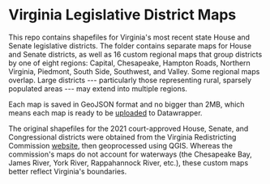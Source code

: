 # Virginia Legislative District Maps

This repo contains shapefiles for Virginia's most recent state House and Senate legislative districts. The folder contains separate maps for House and Senate districts, as well as 16 custom regional maps that group districts by one of eight regions: Capital, Chesapeake, Hampton Roads, Northern Virginia, Piedmont, South Side, Southwest, and Valley. Some regional maps overlap. Large districts --- particularly those representing rural, sparsely populated areas --- may extend into multiple regions.

Each map is saved in GeoJSON format and no bigger than 2MB, which means each map is ready to be [uploaded](https://academy.datawrapper.de/article/145-how-to-upload-your-own-map) to Datawrapper. 

The original shapefiles for the 2021 court-approved House, Senate, and Congressional districts were obtained from the Virginia Redistricting Commission [website](https://www.virginiaredistricting.org), then geoprocessed using QGIS. Whereas the commission's maps do not account for waterways (the Chesapeake Bay, James River,  York River, Rappahannock River, etc.), these custom maps better reflect Virginia's boundaries. 

